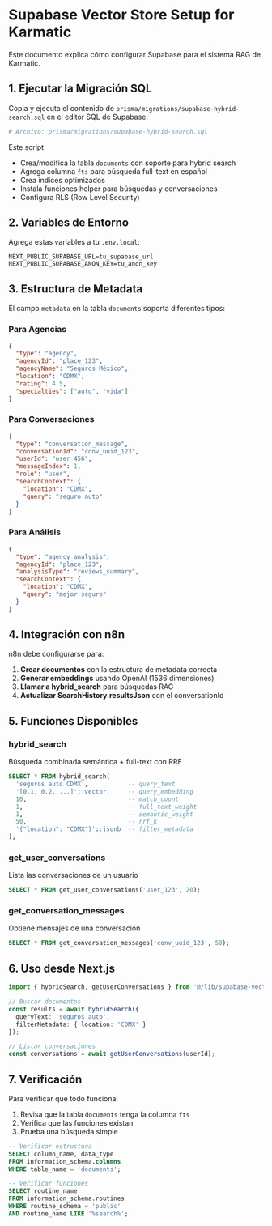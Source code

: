 # Supabase Vector Store Setup for Karmatic

Este documento explica cómo configurar Supabase para el sistema RAG de Karmatic.

## 1. Ejecutar la Migración SQL

Copia y ejecuta el contenido de `prisma/migrations/supabase-hybrid-search.sql` en el editor SQL de Supabase:

```bash
# Archivo: prisma/migrations/supabase-hybrid-search.sql
```

Este script:
- Crea/modifica la tabla `documents` con soporte para hybrid search
- Agrega columna `fts` para búsqueda full-text en español
- Crea índices optimizados
- Instala funciones helper para búsquedas y conversaciones
- Configura RLS (Row Level Security)

## 2. Variables de Entorno

Agrega estas variables a tu `.env.local`:

```env
NEXT_PUBLIC_SUPABASE_URL=tu_supabase_url
NEXT_PUBLIC_SUPABASE_ANON_KEY=tu_anon_key
```

## 3. Estructura de Metadata

El campo `metadata` en la tabla `documents` soporta diferentes tipos:

### Para Agencias
```json
{
  "type": "agency",
  "agencyId": "place_123",
  "agencyName": "Seguros México",
  "location": "CDMX",
  "rating": 4.5,
  "specialties": ["auto", "vida"]
}
```

### Para Conversaciones
```json
{
  "type": "conversation_message",
  "conversationId": "conv_uuid_123",
  "userId": "user_456",
  "messageIndex": 1,
  "role": "user",
  "searchContext": {
    "location": "CDMX",
    "query": "seguro auto"
  }
}
```

### Para Análisis
```json
{
  "type": "agency_analysis",
  "agencyId": "place_123",
  "analysisType": "reviews_summary",
  "searchContext": {
    "location": "CDMX",
    "query": "mejor seguro"
  }
}
```

## 4. Integración con n8n

n8n debe configurarse para:

1. **Crear documentos** con la estructura de metadata correcta
2. **Generar embeddings** usando OpenAI (1536 dimensiones)
3. **Llamar a hybrid_search** para búsquedas RAG
4. **Actualizar SearchHistory.resultsJson** con el conversationId

## 5. Funciones Disponibles

### hybrid_search
Búsqueda combinada semántica + full-text con RRF
```sql
SELECT * FROM hybrid_search(
  'seguros auto CDMX',           -- query_text
  '[0.1, 0.2, ...]'::vector,     -- query_embedding
  10,                            -- match_count
  1,                             -- full_text_weight
  1,                             -- semantic_weight
  50,                            -- rrf_k
  '{"location": "CDMX"}'::jsonb  -- filter_metadata
);
```

### get_user_conversations
Lista las conversaciones de un usuario
```sql
SELECT * FROM get_user_conversations('user_123', 20);
```

### get_conversation_messages
Obtiene mensajes de una conversación
```sql
SELECT * FROM get_conversation_messages('conv_uuid_123', 50);
```

## 6. Uso desde Next.js

```typescript
import { hybridSearch, getUserConversations } from '@/lib/supabase-vector';

// Buscar documentos
const results = await hybridSearch({
  queryText: 'seguros auto',
  filterMetadata: { location: 'CDMX' }
});

// Listar conversaciones
const conversations = await getUserConversations(userId);
```

## 7. Verificación

Para verificar que todo funciona:

1. Revisa que la tabla `documents` tenga la columna `fts`
2. Verifica que las funciones existan
3. Prueba una búsqueda simple

```sql
-- Verificar estructura
SELECT column_name, data_type 
FROM information_schema.columns 
WHERE table_name = 'documents';

-- Verificar funciones
SELECT routine_name 
FROM information_schema.routines 
WHERE routine_schema = 'public' 
AND routine_name LIKE '%search%';
```